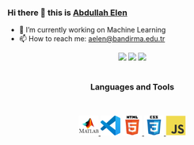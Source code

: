 ### Hi there 👋 this is [Abdullah Elen](http://www.elenium.net)

<!--
**abdullahelen/abdullahelen** is a ✨ _special_ ✨ repository because its `README.md` (this file) appears on your GitHub profile.

Here are some ideas to get you started:
-->

- 🔭 I’m currently working on Machine Learning
- 📫 How to reach me: aelen@bandirma.edu.tr


<div align="center" style="text-align:center">
  <img src="https://github-readme-stats.vercel.app/api?username=abdullahelen&hide_title=true&hide_border=true&show_icons=true&include_all_commits=true&count_private=true&line_height=21&text_color=000&icon_color=000&theme=graywhite" height="150">
  <img src="https://github-readme-streak-stats.herokuapp.com/?user=abdullahelen" height="150">
<img src="https://github-readme-stats.vercel.app/api/top-langs/?username=abdullahelen&hide=html&hide_title=true&hide_border=true&layout=compact&langs_count=7&exclude_repo=comp426&text_color=000&icon_color=ffftheme=graywhite">
</div>


<!--
<img src="https://github-readme-stats.vercel.app/api?username=abdullahelen&&show_icons=true&title_color=#263238&icon_color=bb2acf&text_color=#263238&bg_color=#CFD8DC">
-->

<br />
<p>
<h3 align="center"> Languages and Tools</h3>
</p>
<br />
<p align="center">
  <a href="https://www.mathworks.com/" target="_blank">
  <img src="https://raw.githubusercontent.com/github/explore/80688e429a7d4ef2fca1e82350fe8e3517d3494d/topics/matlab/matlab.png" alt="matlab" width="40" height="40"/>
 </a>
<img alt="Visual Studio Code" width="40px" src="https://raw.githubusercontent.com/github/explore/80688e429a7d4ef2fca1e82350fe8e3517d3494d/topics/visual-studio-code/visual-studio-code.png" />
<a href="https://www.w3.org/html/" target="_blank">
  <img src="https://raw.githubusercontent.com/devicons/devicon/master/icons/html5/html5-original-wordmark.svg" alt="html5" width="40" height="40"/>
 </a>
<a href="https://www.w3schools.com/css/" target="_blank">
  <img src="https://raw.githubusercontent.com/devicons/devicon/master/icons/css3/css3-original-wordmark.svg" alt="css3" width="40" height="40"/>
 </a>
<a href="https://developer.mozilla.org/en-US/docs/Web/JavaScript" target="_blank">
  <img src="https://raw.githubusercontent.com/devicons/devicon/master/icons/javascript/javascript-original.svg" alt="javascript" width="40" height="40"/>
 </a>
   </p>
<br />
